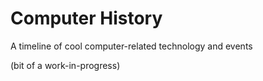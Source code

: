 # Computer History

A timeline of cool computer-related technology and events

(bit of a work-in-progress)
